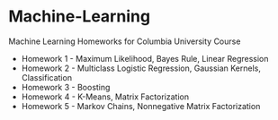 # Machine-Learning
Machine Learning Homeworks for Columbia University Course

* Homework 1 - Maximum Likelihood, Bayes Rule, Linear Regression
* Homework 2 - Multiclass Logistic Regression, Gaussian Kernels, Classification
* Homework 3 - Boosting
* Homework 4 - K-Means, Matrix Factorization
* Homework 5 - Markov Chains, Nonnegative Matrix Factorization
